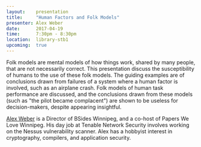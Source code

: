 ```yaml
---
layout:    presentation
title:     "Human Factors and Folk Models"
presenter: Alex Weber
date:      2017-04-19
time:      7:30pm - 8:30pm
location:  library-stb1
upcoming:  true
---
```


Folk models are mental models of how things work, shared by many people, that are not necessarily correct. This presentation discuss the susceptibility of humans to the use of these folk models. The guiding examples are of conclusions drawn from failures of a system where a human factor is involved, such as an airplane crash. Folk models of human task performance are discussed, and the conclusions drawn from these models (such as "the pilot became complacent") are shown to be useless for decision-makers, despite appearing insightful.

[Alex Weber](https://twitter.com/alexwebr) is a Director of BSides Winnipeg, and a co-host of Papers We Love Winnipeg. His day job at Tenable Network Security involves working on the Nessus vulnerability scanner. Alex has a hobbyist interest in cryptography, compilers, and application security.
